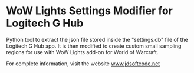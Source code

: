# WoW Lights Settings Modifier for Logitech G Hub

Python tool to extract the json file stored inside the "settings.db" file of the Logitech G Hub app. It is then modified to create custom small sampling regions for use with WoW Lights add-on for World of Warcraft.

For complete information, visit the website www.jdsoftcode.net
